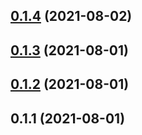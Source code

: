 ## [0.1.4](https://github.com/fayriot/just-lightbox/compare/0.1.3...0.1.4) (2021-08-02)

## [0.1.3](https://github.com/fayriot/just-lightbox/compare/0.1.2...0.1.3) (2021-08-01)

## [0.1.2](https://github.com/fayriot/just-lightbox/compare/0.1.1...0.1.2) (2021-08-01)

## 0.1.1 (2021-08-01)

